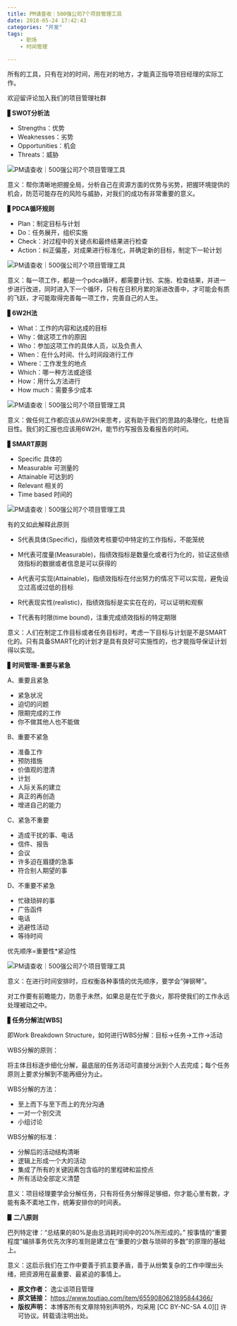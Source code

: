 ```yaml
---
title: PM请查收｜500强公司7个项目管理工具
date: 2018-05-24 17:42:43
categories: "开发"
tags:
	- 职场
	- 时间管理

---
```


所有的工具，只有在对的时间，用在对的地方，才能真正指导项目经理的实际工作。

欢迎留评论加入我们的项目管理社群

▋**SWOT分析法**

 *  Strengths：优势
 *  Weaknesses：劣势
 *  Opportunities：机会
 *  Threats：威胁

![PM请查收｜500强公司7个项目管理工具][PM_500_7]

意义：帮你清晰地把握全局，分析自己在资源方面的优势与劣势，把握环境提供的机会，防范可能存在的风险与威胁，对我们的成功有非常重要的意义。

▋**PDCA循环规则**

 *  Plan：制定目标与计划
 *  Do：任务展开，组织实施
 *  Check：对过程中的关键点和最终结果进行检查
 *  Action：纠正偏差，对成果进行标准化，并确定新的目标，制定下一轮计划

![PM请查收｜500强公司7个项目管理工具][PM_500_7 1]

意义：每一项工作，都是一个pdca循环，都需要计划、实施、检查结果，并进一步进行改进，同时进入下一个循环，只有在日积月累的渐进改善中，才可能会有质的飞跃，才可能取得完善每一项工作，完善自己的人生。

▋**6W2H法**

 *  What：工作的内容和达成的目标
 *  Why：做这项工作的原因
 *  Who：参加这项工作的具体人员，以及负责人
 *  When：在什么时间、什么时间段进行工作
 *  Where：工作发生的地点
 *  Which：哪一种方法或途径
 *  How：用什么方法进行
 *  How much：需要多少成本

![PM请查收｜500强公司7个项目管理工具][PM_500_7 2]

意义：做任何工作都应该从6W2H来思考，这有助于我们的思路的条理化，杜绝盲目性。我们的汇报也应该用6W2H，能节约写报告及看报告的时间。

▋**SMART原则**

 *  Specific 具体的
 *  Measurable 可测量的
 *  Attainable 可达到的
 *  Relevant 相关的
 *  Time based 时间的

![PM请查收｜500强公司7个项目管理工具][PM_500_7 3]

有的又如此解释此原则

 *  S代表具体(Specific)，指绩效考核要切中特定的工作指标，不能笼统

 *  M代表可度量(Measurable)，指绩效指标是数量化或者行为化的，验证这些绩效指标的数据或者信息是可以获得的

 *  A代表可实现(Attainable)，指绩效指标在付出努力的情况下可以实现，避免设立过高或过低的目标

 *  R代表现实性(realistic)，指绩效指标是实实在在的，可以证明和观察

 *  T代表有时限(time bound)，注重完成绩效指标的特定期限

意义：人们在制定工作目标或者任务目标时，考虑一下目标与计划是不是SMART化的。只有具备SMART化的计划才是具有良好可实施性的，也才能指导保证计划得以实现。

▋**时间管理-重要与紧急**

A、重要且紧急

 *  紧急状况
 *  迫切的问题
 *  限期完成的工作
 *  你不做其他人也不能做

B、重要不紧急

 *  准备工作
 *  预防措施
 *  价值观的澄清
 *  计划
 *  人际关系的建立
 *  真正的再创造
 *  增进自己的能力

C、紧急不重要

 *  造成干扰的事、电话
 *  信件、报告
 *  会议
 *  许多迫在眉捷的急事
 *  符合别人期望的事

D、不重要不紧急

 *  忙碌琐碎的事
 *  广告函件
 *  电话
 *  逃避性活动
 *  等待时间

优先顺序=重要性\*紧迫性

![PM请查收｜500强公司7个项目管理工具][PM_500_7 4]

意义：在进行时间安排时，应权衡各种事情的优先顺序，要学会“弹钢琴”。

对工作要有前瞻能力，防患于未然，如果总是在忙于救火，那将使我们的工作永远处理被动之中。

▋**任务分解法\[WBS\]**

即Work Breakdown Structure，如何进行WBS分解：目标→任务→工作→活动

WBS分解的原则：

将主体目标逐步细化分解，最底层的任务活动可直接分派到个人去完成；每个任务原则上要求分解到不能再细分为止。

WBS分解的方法：

 *  至上而下与至下而上的充分沟通
 *  一对一个别交流
 *  小组讨论

WBS分解的标准：

 *  分解后的活动结构清晰
 *  逻辑上形成一个大的活动
 *  集成了所有的关键因素包含临时的里程碑和监控点
 *  所有活动全部定义清楚

意义：项目经理要学会分解任务，只有将任务分解得足够细，你才能心里有数，才能有条不紊地工作，统筹安排你的时间表。

**▋二八原则**

巴列特定律：“总结果的80%是由总消耗时间中的20%所形成的。” 按事情的“重要程度”编排事务优先次序的准则是建立在“重要的少数与琐碎的多数”的原理的基础上。

意义：这启示我们在工作中要善于抓主要矛盾，善于从纷繁复杂的工作中理出头绪，把资源用在最重要、最紧迫的事情上。


[PM_500_7]: static/resources/crawler/Y2MZ-YEF7-RUVR.jpg
[PM_500_7 1]: static/resources/crawler/BRVZ-3YBY-MBQJ.jpg
[PM_500_7 2]: static/resources/crawler/QYI6-3EEF-V322.jpg
[PM_500_7 3]: static/resources/crawler/AIEF-73V2-MFBU.jpg
[PM_500_7 4]: static/resources/crawler/I6ZV-YYMR-NAFN.jpg
 *  **原文作者：** 逸尘谈项目管理
 *  **原文链接：** https://www.toutiao.com/item/6559080621895844366/
 *  **版权声明：** 本博客所有文章除特别声明外，均采用 [CC BY-NC-SA 4.0][] 许可协议。转载请注明出处。
